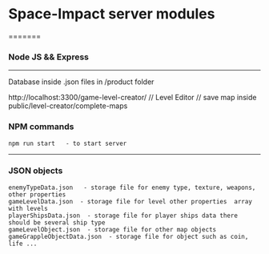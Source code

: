 # Space-Impact server modules

=======
### Node JS && Express
------------
Database inside .json files in /product folder

http://localhost:3300/game-level-creator/   // Level Editor  // save map inside   public/level-creator/complete-maps
### NPM commands
    npm run start   - to start server

    


-----------
### JSON objects

    enemyTypeData.json   - storage file for enemy type, texture, weapons, other properties
    gameLevelData.json  - storage file for level other properties  array with levels
    playerShipsData.json  - storage file for player ships data there should be several ship type
    gameLevelObject.json  - storage file for other map objects
    gameGrappleObjectData.json  - storage file for object such as coin, life ...




